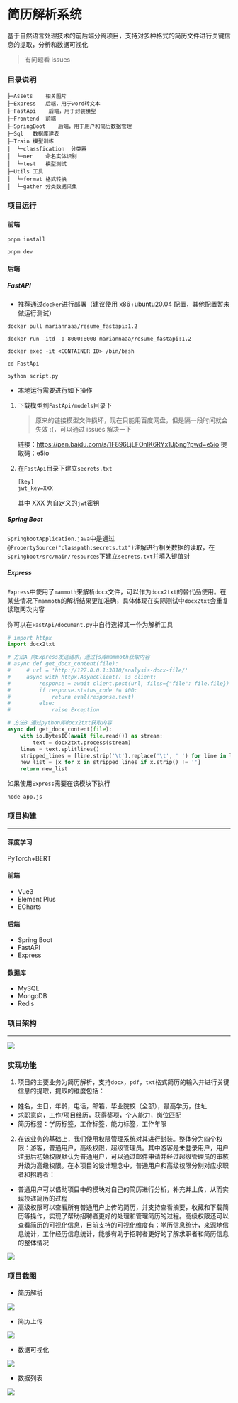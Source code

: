 # 简历解析系统

基于自然语言处理技术的前后端分离项目，支持对多种格式的简历文件进行关键信息的提取，分析和数据可视化

> 有问题看 issues

### 目录说明

```
├─Assets	相关图片
├─Express	后端，用于word转文本
├─FastApi	 后端，用于封装模型
├─Frontend	前端
├─SpringBoot	后端，用于用户和简历数据管理
├─Sql	数据库建表
├─Train	模型训练
│  └─classfication	分类器
│  └─ner	命名实体识别
│  └─test	模型测试
├─Utils	工具
│  └─format	格式转换
│  └─gather	分类数据采集
```

### 项目运行

#### 前端

```shell
pnpm install

pnpm dev
```

#### 后端

##### FastAPI

-   推荐通过`docker`进行部署（建议使用 x86+ubuntu20.04 配置，其他配置暂未做运行测试）

```shell
docker pull mariannaaa/resume_fastapi:1.2

docker run -itd -p 8000:8000 mariannaaa/resume_fastapi:1.2

docker exec -it <CONTAINER ID> /bin/bash

cd FastApi

python script.py
```

-   本地运行需要进行如下操作

1. 下载模型到`FastApi/models`目录下

    > 原来的链接模型文件损坏，现在只能用百度网盘，但是隔一段时间就会失效 :(，可以通过 issues 解决一下

    链接：https://pan.baidu.com/s/1F896LjLFOnlK6RYx1Jj5ng?pwd=e5io 提取码：e5io

2. 在`FastApi`目录下建立`secrets.txt`

    ```txt
    [key]
    jwt_key=XXX
    ```

    其中 XXX 为自定义的`jwt`密钥

##### Spring Boot

`SpringbootApplication.java`中是通过`@PropertySource("classpath:secrets.txt")`注解进行相关数据的读取，在`Springboot/src/main/resources`下建立`secrets.txt`并填入键值对

##### Express

`Express`中使用了`mammoth`来解析`docx`文件，可以作为`docx2txt`的替代品使用。在某些情况下`mammoth`的解析结果更加准确，具体体现在实际测试中`docx2txt`会重复读取两次内容

你可以在`FastApi/document.py`中自行选择其一作为解析工具

```py
# import httpx
import docx2txt

# 方法A 向Express发送请求，通过js库mammoth获取内容
# async def get_docx_content(file):
#     # url = 'http://127.0.0.1:3010/analysis-docx-file/'
#     async with httpx.AsyncClient() as client:
#         response = await client.post(url, files={"file": file.file})
#         if response.status_code != 400:
#             return eval(response.text)
#         else:
#             raise Exception

# 方法B 通过python库docx2txt获取内容
async def get_docx_content(file):
    with io.BytesIO(await file.read()) as stream:
        text = docx2txt.process(stream)
    lines = text.splitlines()
    stripped_lines = [line.strip('\t').replace('\t', ' ') for line in lines]
    new_list = [x for x in stripped_lines if x.strip() != '']
    return new_list
```

如果使用`Express`需要在该模块下执行

```shell
node app.js
```

### 项目构建

---

#### 深度学习

PyTorch+BERT

#### 前端

-   Vue3
-   Element Plus
-   ECharts

#### 后端

-   Spring Boot
-   FastAPI
-   Express

#### 数据库

-   MySQL
-   MongoDB
-   Redis

### 项目架构

---

![](assets/architecture.png)

### 实现功能

1. 项目的主要业务为简历解析，支持`docx`，`pdf`，`txt`格式简历的输入并进行关键信息的提取，提取的维度包括：

-   姓名，生日，年龄，电话，邮箱，毕业院校（全部），最高学历，住址
-   求职意向，工作/项目经历，获得奖项，个人能力，岗位匹配
-   简历标签：学历标签，工作标签，能力标签，工作年限

2. 在该业务的基础上，我们使用权限管理系统对其进行封装。整体分为四个权限：游客，普通用户，高级权限，超级管理员。其中游客是未登录用户，用户注册后初始权限默认为普通用户，可以通过邮件申请并经过超级管理员的审核升级为高级权限。在本项目的设计理念中，普通用户和高级权限分别对应求职者和招聘者：

-   普通用户可以借助项目中的模块对自己的简历进行分析，补充并上传，从而实现投递简历的过程
-   高级权限可以查看所有普通用户上传的简历，并支持查看摘要，收藏和下载简历等操作，实现了帮助招聘者更好的处理和管理简历的过程。高级权限还可以查看简历的可视化信息，目前支持的可视化维度有：学历信息统计，来源地信息统计，工作经历信息统计，能够有助于招聘者更好的了解求职者和简历信息的整体情况

![](assets/function.png)

### 项目截图

-   简历解析

![](assets/result1.png)

-   简历上传

![](assets/result2.png)

-   数据可视化

![](assets/result3.png)

-   数据列表

![](assets/result4.png)
